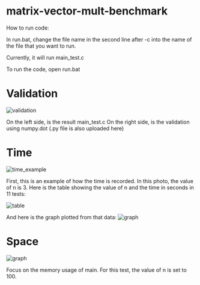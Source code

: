 # matrix-vector-mult-benchmark

How to run code:

In run.bat, change the file name in the second line after -c into the name of the file that you want to run.

Currently, it will run main_test.c

To run the code, open run.bat

# Validation
![validation](https://user-images.githubusercontent.com/114371928/207346382-6019b5bf-6c43-4e4b-a011-7c5d122d1dff.png)

On the left side, is the result main_test.c
On the right side, is the validation using numpy.dot (.py file is also uploaded here)

# Time 
![time_example](https://user-images.githubusercontent.com/114371928/207347059-a036b782-0028-413a-b9b0-e96169929658.png)

First, this is an example of how the time is recorded. In this photo, the value of n is 3. 
Here is the table showing the value of n and the time in seconds in 11 tests:

![table](https://user-images.githubusercontent.com/114371928/207347781-0008ced8-3c80-4a0c-958a-8665e1fa58f8.png)

And here is the graph plotted from that data:
![graph](https://user-images.githubusercontent.com/114371928/207347924-6ca46435-44b7-459e-854e-df001282e070.png)

# Space
![graph](https://user-images.githubusercontent.com/114371928/207348769-3105d8fe-f66d-4389-b490-f3ab48facd95.png)

Focus on the memory usage of main.
For this test, the value of n is set to 100.
